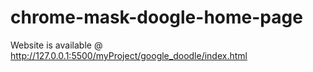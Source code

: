 # chrome-mask-doogle-home-page

Website is available @ http://127.0.0.1:5500/myProject/google_doodle/index.html
